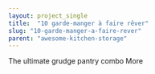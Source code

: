 ```yaml
---
layout: project_single
title:  "10 garde-manger à faire rêver"
slug: "10-garde-manger-a-faire-rever"
parent: "awesome-kitchen-storage"
---
```

The ultimate grudge pantry combo                                                                                                                                                                                 More